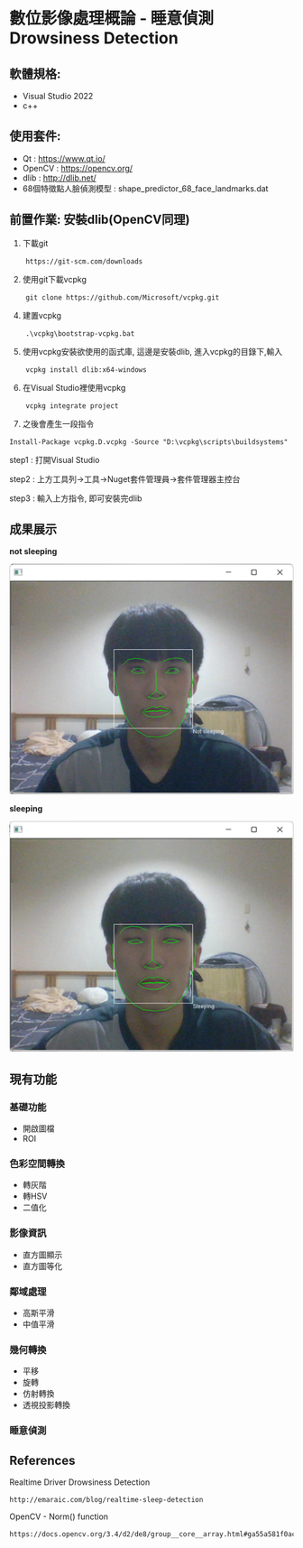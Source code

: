 # **數位影像處理概論 - 睡意偵測 Drowsiness Detection**
## 軟體規格:
* Visual Studio 2022
* c++
## 使用套件:
* Qt : https://www.qt.io/
* OpenCV : https://opencv.org/
* dlib : http://dlib.net/
* 68個特徵點人臉偵測模型 : shape_predictor_68_face_landmarks.dat
## 前置作業: 安裝dlib(OpenCV同理)
1. 下載git
```
    https://git-scm.com/downloads
```
2. 使用git下載vcpkg
```
    git clone https://github.com/Microsoft/vcpkg.git
```
4. 建置vcpkg
```
    .\vcpkg\bootstrap-vcpkg.bat
```
5. 使用vcpkg安裝欲使用的函式庫, 這邊是安裝dlib, 進入vcpkg的目錄下,輸入
```
    vcpkg install dlib:x64-windows
```
6. 在Visual Studio裡使用vcpkg
```
    vcpkg integrate project
```
7. 之後會產生一段指令
```
Install-Package vcpkg.D.vcpkg -Source "D:\vcpkg\scripts\buildsystems"
```
step1 : 打開Visual Studio

step2 : 上方工具列->工具->Nuget套件管理員->套件管理器主控台

step3 : 輸入上方指令, 即可安裝完dlib
## 成果展示
**not sleeping**

![圖示](result1.png)

**sleeping**

![圖示](result2.png)
## 現有功能
### 基礎功能
* 開啟圖檔
* ROI
### 色彩空間轉換
* 轉灰階
* 轉HSV
* 二值化
### 影像資訊
* 直方圖顯示
* 直方圖等化
### 鄰域處理
* 高斯平滑
* 中值平滑
### 幾何轉換
* 平移
* 旋轉
* 仿射轉換
* 透視投影轉換
### 睡意偵測
## References
Realtime Driver Drowsiness Detection

    http://emaraic.com/blog/realtime-sleep-detection
OpenCV - Norm() function

    https://docs.opencv.org/3.4/d2/de8/group__core__array.html#ga55a581f0accd8d990af775d378e7e46c
